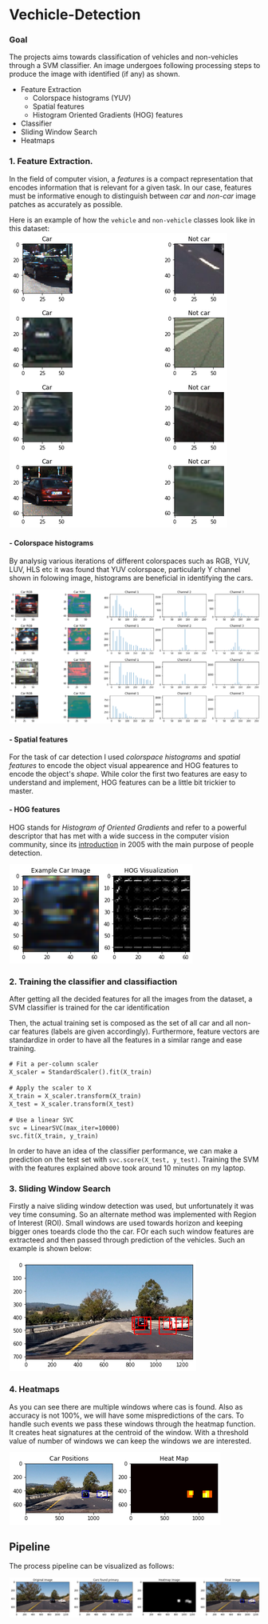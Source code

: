 # Vechicle-Detection

[//]: # (Image References)

[image1]: ./output_images/Pipeline.png
[image2]: ./output_images/HOG.png
[image3]: ./output_images/YUV.png
[image4]: ./output_images/boxes.png
[image5]: ./output_images/Heatmap.png
[image6]: ./output_images/Car-NonCar.png


### Goal

The projects aims towards classification of vehicles and non-vehicles through a SVM classifier. An image undergoes following processing steps to produce the image with identified (if any) as shown.
- Feature Extraction
  - Colorspace histograms (YUV)
  - Spatial features
  - Histogram Oriented Gradients (HOG) features
- Classifier
- Sliding Window Search
- Heatmaps
 
### 1. Feature Extraction.

In the field of computer vision, a *features* is a compact representation that encodes information that is relevant for a given task. In our case, features must be informative enough to distinguish between *car* and *non-car* image patches as accurately as possible.

Here is an example of how the `vehicle` and `non-vehicle` classes look like in this dataset:
![alt text][image6]


#### - Colorspace histograms

By analysig various iterations of different colorspaces such as RGB, YUV, LUV, HLS etc it was found that YUV colorspace, particularly Y channel shown in folowing image, histograms are beneficial in identifying the cars.

![alt text][image3]


#### - Spatial features

For the task of car detection I used *colorspace histograms* and *spatial features* to encode the object visual appearence and HOG features to encode the object's *shape*. While color the first two features are easy to understand and implement, HOG features can be a little bit trickier to master.


#### - HOG features

HOG stands for *Histogram of Oriented Gradients* and refer to a powerful descriptor that has met with a wide success in the computer vision community, since its [introduction](http://vc.cs.nthu.edu.tw/home/paper/codfiles/hkchiu/201205170946/Histograms%20of%20Oriented%20Gradients%20for%20Human%20Detection.pdf) in 2005 with the main purpose of people detection. 

![alt text][image2]


### 2. Training the classifier and classifiaction

After getting all the decided features for all the images from the dataset, a SVM classifier is trained for the car identification

Then, the actual training set is composed as the set of all car and all non-car features (labels are given accordingly). Furthermore, feature vectors are standardize in order to have all the features in a similar range and ease training.
```
# Fit a per-column scaler
X_scaler = StandardScaler().fit(X_train)

# Apply the scaler to X
X_train = X_scaler.transform(X_train)
X_test = X_scaler.transform(X_test)

# Use a linear SVC 
svc = LinearSVC(max_iter=10000)
svc.fit(X_train, y_train)

```
In order to have an idea of the classifier performance, we can make a prediction on the test set with `svc.score(X_test, y_test)`. Training the SVM with the features explained above took around 10 minutes on my laptop. 

### 3. Sliding Window Search
Firstly a naive sliding window detection was used, but unfortunately it was vey time consuming. So an alternate method was implemented with Region of Interest (ROI). Small windows are used towards horizon and keeping bigger ones toeards clode tho the car. FOr each such window features are extracteed and then passed through prediction of the vehicles. Such an example is shown below:

![alt text][image4]


### 4. Heatmaps
As you can see there are multiple windows where cas is found. Also as accuracy is not 100%, we will have some mispredictions of the cars. To handle such events we pass these windows through the heatmap function. It creates heat signatures at the centroid of the window. With a threshold value of number of windows we can keep the windows we are interested.

![alt text][image5]


## Pipeline
The process pipeline can be visualized as follows:

![alt text][image1]



